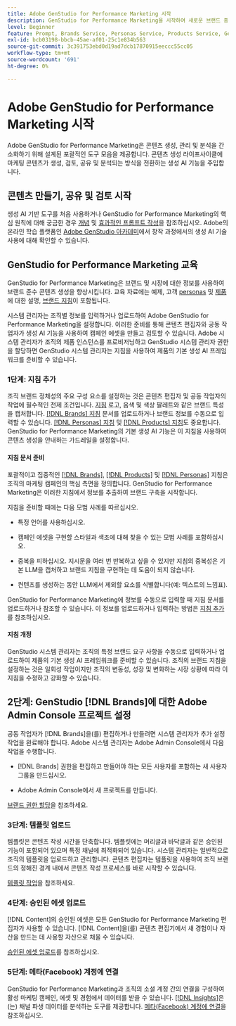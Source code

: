 ```yaml
---
title: Adobe GenStudio for Performance Marketing 시작
description: GenStudio for Performance Marketing을 시작하여 새로운 브랜드 중심 마케팅 콘텐츠를 생성하는 방법을 알아봅니다.
level: Beginner
feature: Prompt, Brands Service, Personas Service, Products Service, Generative AI, Guidelines
exl-id: bcb03198-bbcb-45ae-af01-25c1e834b563
source-git-commit: 3c391753ebd0d19ad7dcb17870915eeccc55cc05
workflow-type: tm+mt
source-wordcount: '691'
ht-degree: 0%

---
```


# Adobe GenStudio for Performance Marketing 시작

Adobe GenStudio for Performance Marketing은 콘텐츠 생성, 관리 및 분석을 간소화하기 위해 설계된 포괄적인 도구 모음을 제공합니다. 콘텐츠 생성 라이프사이클에 마케팅 콘텐츠가 생성, 검토, 공유 및 분석되는 방식을 전환하는 생성 AI 기능을 주입합니다.

## 콘텐츠 만들기, 공유 및 검토 시작

생성 AI 기반 도구를 처음 사용하거나 GenStudio for Performance Marketing의 핵심 원칙에 대해 궁금한 경우 [개념](concepts.md) 및 [효과적인 프롬프트 작성](effective-prompts.md)을 참조하십시오. Adobe의 온라인 학습 플랫폼인 [Adobe GenStudio 아카데미](https://learningmanager.adobe.com/genstudioacademy)에서 창작 과정에서의 생성 AI 기술 사용에 대해 확인할 수 있습니다.

## GenStudio for Performance Marketing 교육

GenStudio for Performance Marketing은 브랜드 및 시장에 대한 정보를 사용하여 브랜드 준수 콘텐츠 생성을 향상시킵니다. 교육 자료에는 예제, 고객 [personas](/help/user-guide/guidelines/personas.md) 및 [제품](/help/user-guide/guidelines/products.md)에 대한 설명, [브랜드 지침](/help/user-guide/guidelines/overview.md)이 포함됩니다.

시스템 관리자는 조직별 정보를 입력하거나 업로드하여 Adobe GenStudio for Performance Marketing을 설정합니다. 이러한 준비를 통해 콘텐츠 편집자와 공동 작업자가 생성 AI 기능을 사용하여 캠페인 에셋을 만들고 검토할 수 있습니다. Adobe 시스템 관리자가 조직의 제품 인스턴스를 프로비저닝하고 GenStudio 시스템 관리자 권한을 할당하면 GenStudio 시스템 관리자는 지침을 사용하여 제품의 기본 생성 AI 프레임워크를 준비할 수 있습니다.

### 1단계: 지침 추가

조직 브랜드 정체성의 주요 구성 요소를 설정하는 것은 콘텐츠 편집자 및 공동 작업자의 작업에 필수적인 전제 조건입니다. [지침](./guidelines/overview.md) 로고, 음색 및 색상 팔레트와 같은 브랜드 특성을 캡처합니다. [[!DNL Brands] 지침](./guidelines/brands.md) 문서를 업로드하거나 브랜드 정보를 수동으로 입력할 수 있습니다. [[!DNL Personas] 지침](./guidelines/personas.md) 및 [[!DNL Products] 지침](./guidelines/products.md)도 중요합니다. GenStudio for Performance Marketing의 기본 생성 AI 기능은 이 지침을 사용하여 콘텐츠 생성을 안내하는 가드레일을 설정합니다.

#### 지침 문서 준비

포괄적이고 집중적인 [[!DNL Brands]](./guidelines/brands.md), [[!DNL Products]](./guidelines/products.md) 및 [[!DNL Personas]](./guidelines/personas.md) 지침은 조직의 마케팅 캠페인의 핵심 측면을 정의합니다. GenStudio for Performance Marketing은 이러한 지침에서 정보를 추출하여 브랜드 구축을 시작합니다.

지침을 준비할 때에는 다음 모범 사례를 따르십시오.

* 특정 언어를 사용하십시오.

* 캠페인 에셋을 구현할 스타일과 색조에 대해 찾을 수 있는 모범 사례를 포함하십시오.

* 중복을 피하십시오. 지시문을 여러 번 반복하고 싶을 수 있지만 지침의 중복성은 기본 LLM을 캡처하고 브랜드 지침을 구현하는 데 도움이 되지 않습니다.

* 컨텐츠를 생성하는 동안 LLM에서 제외할 요소를 식별합니다(예: 텍스트의 느낌표).

GenStudio for Performance Marketing에 정보를 수동으로 입력할 때 지침 문서를 업로드하거나 참조할 수 있습니다. 이 정보를 업로드하거나 입력하는 방법은 [지침 추가](./guidelines/overview.md)를 참조하십시오.

#### 지침 개정

GenStudio 시스템 관리자는 조직의 특정 브랜드 요구 사항을 수동으로 입력하거나 업로드하여 제품의 기본 생성 AI 프레임워크를 준비할 수 있습니다. 조직의 브랜드 지침을 설정하는 것은 일회성 작업이지만 조직의 변동성, 성장 및 변화하는 시장 상황에 따라 이 지침을 수정하고 강화할 수 있습니다.

## 2단계: GenStudio [!DNL Brands]에 대한 Adobe Admin Console 프로젝트 설정

공동 작업자가 [!DNL Brands]을(를) 편집하거나 만들려면 시스템 관리자가 추가 설정 작업을 완료해야 합니다. Adobe 시스템 관리자는 Adobe Admin Console에서 다음 작업을 수행합니다.

* [!DNL Brands] 권한을 편집하고 만들어야 하는 모든 사용자를 포함하는 새 사용자 그룹을 만드십시오.

* Adobe Admin Console에서 새 프로젝트를 만듭니다.

[브랜드 권한 할당](configure-brand-permissions.md)을 참조하세요.

### 3단계: 템플릿 업로드

템플릿은 콘텐츠 작성 시간을 단축합니다. 템플릿에는 머리글과 바닥글과 같은 승인된 기능이 포함되어 있으며 특정 채널에 최적화되어 있습니다. 시스템 관리자는 일반적으로 조직의 템플릿을 업로드하고 관리합니다. 콘텐츠 편집자는 템플릿을 사용하여 조직 브랜드의 정해진 경계 내에서 콘텐츠 작성 프로세스를 바로 시작할 수 있습니다.

[템플릿 작업](./content/use-templates.md)을 참조하세요.

### 4단계: 승인된 에셋 업로드

[!DNL Content]의 승인된 에셋은 모든 GenStudio for Performance Marketing 편집자가 사용할 수 있습니다. [!DNL Content]을(를) 콘텐츠 편집기에서 새 경험이나 자산을 만드는 데 사용할 자산으로 채울 수 있습니다.

[승인된 에셋 업로드](./content/manage-assets.md)를 참조하십시오.

### 5단계: 메타(Facebook) 계정에 연결

GenStudio for Performance Marketing과 조직의 소셜 계정 간의 연결을 구성하여 활성 마케팅 캠페인, 에셋 및 경험에서 데이터를 받을 수 있습니다. [[!DNL Insights]](./insights/overview.md)은(는) 채널 파생 데이터를 분석하는 도구를 제공합니다. [메타(Facebook) 계정에 연결](./insights/connect-channel.md#meta-ads-connect)을 참조하십시오.

